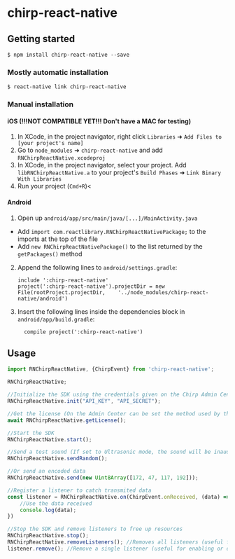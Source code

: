 
# chirp-react-native

## Getting started

`$ npm install chirp-react-native --save`

### Mostly automatic installation

`$ react-native link chirp-react-native`

### Manual installation


#### iOS (!!!NOT COMPATIBLE YET!!! Don't have a MAC for testing)

1. In XCode, in the project navigator, right click `Libraries` ➜ `Add Files to [your project's name]`
2. Go to `node_modules` ➜ `chirp-react-native` and add `RNChirpReactNative.xcodeproj`
3. In XCode, in the project navigator, select your project. Add `libRNChirpReactNative.a` to your project's `Build Phases` ➜ `Link Binary With Libraries`
4. Run your project (`Cmd+R`)<

#### Android

1. Open up `android/app/src/main/java/[...]/MainActivity.java`
  - Add `import com.reactlibrary.RNChirpReactNativePackage;` to the imports at the top of the file
  - Add `new RNChirpReactNativePackage()` to the list returned by the `getPackages()` method
2. Append the following lines to `android/settings.gradle`:
  	```
  	include ':chirp-react-native'
  	project(':chirp-react-native').projectDir = new File(rootProject.projectDir, 	'../node_modules/chirp-react-native/android')
  	```
3. Insert the following lines inside the dependencies block in `android/app/build.gradle`:
  	```
      compile project(':chirp-react-native')
  	```


## Usage
```javascript
import RNChirpReactNative, {ChirpEvent} from 'chirp-react-native';

RNChirpReactNative;

//Initialize the SDK using the credentials given on the Chirp Admin Center https://admin.chirp.io/
RNChirpReactNative.init("API_KEY", "API_SECRET");

//Get the license (On the Admin Center can be set the method used by the SDK for communication. Standard (For audible sound) or Ultrasonic (for inaudible sound))
await RNChirpReactNative.getLicense();

//Start the SDK
RNChirpReactNative.start();

//Send a test sound (If set to Ultrasonic mode, the sound will be inaudible. You can use any app that detects Ultrasonic available on the Play Store for testing)
RNChirpReactNative.sendRandom();

//Or send an encoded data
RNChirpReactNative.send(new Uint8Array([172, 47, 117, 192]));

//Register a listener to catch transmited data
const listener = RNChirpReactNative.on(ChirpEvent.onReceived, (data) => {
	//Use the data received
	console.log(data);
})

//Stop the SDK and remove listeners to free up resources
RNChirpReactNative.stop();
RNChirpReactNative.removeListeners(); //Removes all listeners (useful for when closing the app or destroying the component)
listener.remove(); //Remove a single listener (useful for enabling or disabling specific actions)
```
  